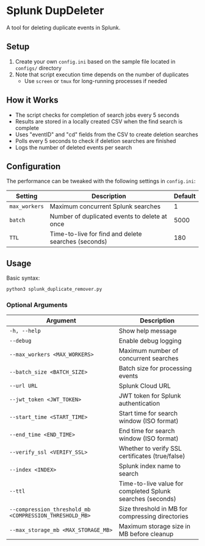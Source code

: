 # Splunk DupDeleter

A tool for deleting duplicate events in Splunk.

## Setup

1. Create your own `config.ini` based on the sample file located in `configs/` directory
2. Note that script execution time depends on the number of duplicates
   - Use `screen` or `tmux` for long-running processes if needed

## How it Works

- The script checks for completion of search jobs every 5 seconds
- Results are stored in a locally created CSV when the find search is complete
- Uses "eventID" and "cd" fields from the CSV to create deletion searches
- Polls every 5 seconds to check if deletion searches are finished
- Logs the number of deleted events per search

## Configuration

The performance can be tweaked with the following settings in `config.ini`:

| Setting | Description | Default |
|---------|-------------|---------|
| `max_workers` | Maximum concurrent Splunk searches | 1 |
| `batch` | Number of duplicated events to delete at once | 5000 |
| `TTL` | Time-to-live for find and delete searches (seconds) | 180 |

## Usage

Basic syntax:
```bash
python3 splunk_duplicate_remover.py
```

### Optional Arguments

| Argument | Description |
|----------|-------------|
| `-h, --help` | Show help message |
| `--debug` | Enable debug logging |
| `--max_workers <MAX_WORKERS>` | Maximum number of concurrent searches |
| `--batch_size <BATCH_SIZE>` | Batch size for processing events |
| `--url URL` | Splunk Cloud URL |
| `--jwt_token <JWT_TOKEN>` | JWT token for Splunk authentication |
| `--start_time <START_TIME>` | Start time for search window (ISO format) |
| `--end_time <END_TIME>` | End time for search window (ISO format) |
| `--verify_ssl <VERIFY_SSL>` | Whether to verify SSL certificates (true/false) |
| `--index <INDEX>` | Splunk index name to search |
| `--ttl` | Time-to-live value for completed Splunk searches (seconds) |
| `--compression_threshold_mb <COMPRESSION_THRESHOLD_MB>` | Size threshold in MB for compressing directories |
| `--max_storage_mb <MAX_STORAGE_MB>` | Maximum storage size in MB before cleanup |
